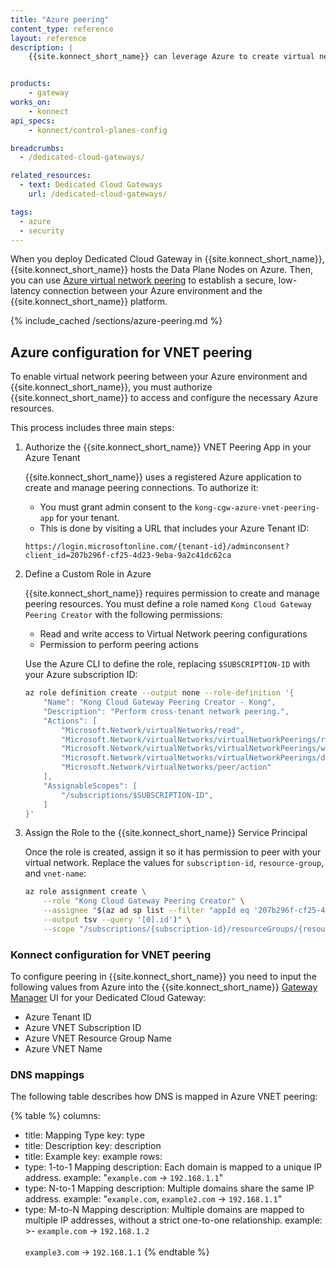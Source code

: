 ```yaml
---
title: "Azure peering"
content_type: reference
layout: reference
description: | 
    {{site.konnect_short_name}} can leverage Azure to create virtual networks, and ingest data from your Azure services and expose them to the internet via {{site.konnect_short_name}}. 


products:
    - gateway
works_on:
    - konnect
api_specs:
    - konnect/control-planes-config

breadcrumbs:
  - /dedicated-cloud-gateways/

related_resources:
  - text: Dedicated Cloud Gateways
    url: /dedicated-cloud-gateways/

tags:
  - azure
  - security
---
```




When you deploy Dedicated Cloud Gateway in {{site.konnect_short_name}}, {{site.konnect_short_name}} hosts the Data Plane Nodes on Azure. Then, you can use [Azure virtual network peering](https://learn.microsoft.com/en-us/azure/virtual-network/virtual-network-peering-overview) to establish a secure, low-latency connection between your Azure environment and the {{site.konnect_short_name}} platform.

{% include_cached /sections/azure-peering.md %}


## Azure configuration for VNET peering

To enable virtual network peering between your Azure environment and {{site.konnect_short_name}}, you must authorize {{site.konnect_short_name}} to access and configure the necessary Azure resources.

This process includes three main steps:

1. Authorize the {{site.konnect_short_name}} VNET Peering App in your Azure Tenant

    {{site.konnect_short_name}} uses a registered Azure application to create and manage peering connections. To authorize it:

    * You must grant admin consent to the `kong-cgw-azure-vnet-peering-app` for your tenant.
    * This is done by visiting a URL that includes your Azure Tenant ID:

    `https://login.microsoftonline.com/{tenant-id}/adminconsent?client_id=207b296f-cf25-4d23-9eba-9a2c41dc62ca`


1. Define a Custom Role in Azure

    {{site.konnect_short_name}} requires permission to create and manage peering resources. You must define a role named `Kong Cloud Gateway Peering Creator` with the following permissions:

    * Read and write access to Virtual Network peering configurations
    * Permission to perform peering actions

    Use the Azure CLI to define the role, replacing `$SUBSCRIPTION-ID` with your Azure subscription ID:

    ```bash
    az role definition create --output none --role-definition '{
        "Name": "Kong Cloud Gateway Peering Creator - Kong",
        "Description": "Perform cross-tenant network peering.",
        "Actions": [
            "Microsoft.Network/virtualNetworks/read",
            "Microsoft.Network/virtualNetworks/virtualNetworkPeerings/read",
            "Microsoft.Network/virtualNetworks/virtualNetworkPeerings/write",
            "Microsoft.Network/virtualNetworks/virtualNetworkPeerings/delete",
            "Microsoft.Network/virtualNetworks/peer/action"
        ],
        "AssignableScopes": [
            "/subscriptions/$SUBSCRIPTION-ID",
        ]
    }'
    ```

1. Assign the Role to the {{site.konnect_short_name}} Service Principal

    Once the role is created, assign it so it has permission to peer with your virtual network. Replace the values for `subscription-id`, `resource-group`, and `vnet-name`:

    ```bash
    az role assignment create \
        --role "Kong Cloud Gateway Peering Creator" \
        --assignee "$(az ad sp list --filter "appId eq '207b296f-cf25-4d23-9eba-9a2c41dc62ca'" \
        --output tsv --query '[0].id')" \
        --scope "/subscriptions/{subscription-id}/resourceGroups/{resource-group}/providers/Microsoft.Network/virtualNetworks/{vnet-name}"
    ```

### Konnect configuration for VNET peering

To configure peering in {{site.konnect_short_name}} you need to input the following values from Azure into the {{site.konnect_short_name}} [Gateway Manager](https://cloud.konghq.com/gateway-manager/) UI for your Dedicated Cloud Gateway:

* Azure Tenant ID  
* Azure VNET Subscription ID  
* Azure VNET Resource Group Name  
* Azure VNET Name  

### DNS mappings


The following table describes how DNS is mapped in Azure VNET peering:

{% table %}
columns:
  - title: Mapping Type
    key: type
  - title: Description
    key: description
  - title: Example
    key: example
rows:
  - type: 1-to-1 Mapping
    description: Each domain is mapped to a unique IP address.
    example: "`example.com` → `192.168.1.1`"
  - type: N-to-1 Mapping
    description: Multiple domains share the same IP address.
    example: "`example.com`, `example2.com` → `192.168.1.1`"
  - type: M-to-N Mapping
    description: Multiple domains are mapped to multiple IP addresses, without a strict one-to-one relationship.
    example: >-
      `example.com` → `192.168.1.2`
      <br><br>
      `example3.com` → `192.168.1.1`
{% endtable %}
